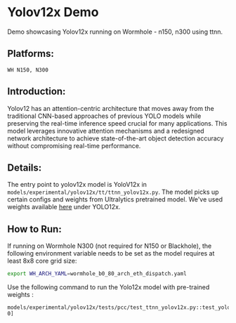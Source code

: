 # Yolov12x Demo
Demo showcasing Yolov12x running on Wormhole - n150, n300 using ttnn.

## Platforms:
    WH N150, N300

## Introduction:
Yolov12 has an attention-centric architecture that moves away from the traditional CNN-based approaches of previous YOLO models while preserving the real-time inference speed crucial for many applications. This model leverages innovative attention mechanisms and a redesigned network architecture to achieve state-of-the-art object detection accuracy without compromising real-time performance.

## Details:
The entry point to yolov12x model is YoloV12x in `models/experimental/yolov12x/tt/ttnn_yolov12x.py`. The model picks up certain configs and weights from Ultralytics pretrained model. We've used weights available [here](https://docs.ultralytics.com/models/yolo12/#performance-metrics) under YOLO12x.


## How to Run:
If running on Wormhole N300 (not required for N150 or Blackhole), the following environment variable needs to be set as the model requires at least 8x8 core grid size:
```sh
export WH_ARCH_YAML=wormhole_b0_80_arch_eth_dispatch.yaml
```

Use the following command to run the Yolo12x model with pre-trained weights :
```
models/experimental/yolov12x/tests/pcc/test_ttnn_yolov12x.py::test_yolov12x[pretrained_weight_true-0]
```
